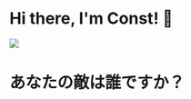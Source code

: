 # Hi there, I'm Const! :wave:

<a href="https://github-readme-stats.vercel.app/api?username=constvk">
  <img align="center" src="https://github-readme-stats.vercel.app/api?username=constvk" />
</a>

# あなたの敵は誰ですか？
